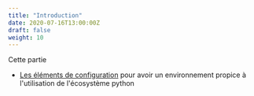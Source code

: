 ```yaml
---
title: "Introduction"
date: 2020-07-16T13:00:00Z
draft: false
weight: 10
---
```


Cette partie 

* [Les éléments de configuration](#configuration) pour avoir un environnement
propice à l'utilisation de l'écosystème python